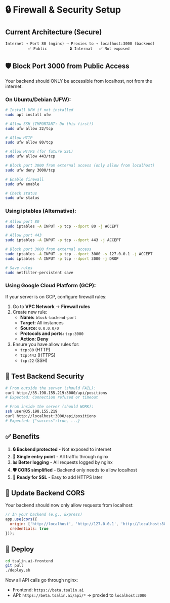 # 🔒 Firewall & Security Setup

## Current Architecture (Secure)

```
Internet → Port 80 (nginx) → Proxies to → localhost:3000 (backend)
          ✅ Public          🔒 Internal   ✅ Not exposed
```

## 🛡️ Block Port 3000 from Public Access

Your backend should ONLY be accessible from localhost, not from the internet.

### On Ubuntu/Debian (UFW):

```bash
# Install UFW if not installed
sudo apt install ufw

# Allow SSH (IMPORTANT: Do this first!)
sudo ufw allow 22/tcp

# Allow HTTP
sudo ufw allow 80/tcp

# Allow HTTPS (for future SSL)
sudo ufw allow 443/tcp

# Block port 3000 from external access (only allow from localhost)
sudo ufw deny 3000/tcp

# Enable firewall
sudo ufw enable

# Check status
sudo ufw status
```

### Using iptables (Alternative):

```bash
# Allow port 80
sudo iptables -A INPUT -p tcp --dport 80 -j ACCEPT

# Allow port 443
sudo iptables -A INPUT -p tcp --dport 443 -j ACCEPT

# Block port 3000 from external access
sudo iptables -A INPUT -p tcp --dport 3000 -s 127.0.0.1 -j ACCEPT
sudo iptables -A INPUT -p tcp --dport 3000 -j DROP

# Save rules
sudo netfilter-persistent save
```

### Using Google Cloud Platform (GCP):

If your server is on GCP, configure firewall rules:

1. Go to **VPC Network** → **Firewall rules**
2. Create new rule:
   - **Name:** `block-backend-port`
   - **Target:** All instances
   - **Source:** `0.0.0.0/0`
   - **Protocols and ports:** `tcp:3000`
   - **Action:** **Deny**
3. Ensure you have allow rules for:
   - `tcp:80` (HTTP)
   - `tcp:443` (HTTPS)
   - `tcp:22` (SSH)

## 🧪 Test Backend Security

```bash
# From outside the server (should FAIL):
curl http://35.198.155.219:3000/api/positions
# Expected: Connection refused or timeout

# From inside the server (should WORK):
ssh user@35.198.155.219
curl http://localhost:3000/api/positions
# Expected: {"success":true, ...}
```

## ✅ Benefits

1. **🔒 Backend protected** - Not exposed to internet
2. **🚀 Single entry point** - All traffic through nginx
3. **📊 Better logging** - All requests logged by nginx
4. **🛡️ CORS simplified** - Backend only needs to allow localhost
5. **🔐 Ready for SSL** - Easy to add HTTPS later

## 📝 Update Backend CORS

Your backend should now only allow requests from localhost:

```javascript
// In your backend (e.g., Express)
app.use(cors({
  origin: ['http://localhost', 'http://127.0.0.1', 'http://localhost:80'],
  credentials: true
}));
```

## 🚀 Deploy

```bash
cd tsalin.ai-frontend
git pull
./deploy.sh
```

Now all API calls go through nginx:
- Frontend: `https://beta.tsalin.ai`
- API: `https://beta.tsalin.ai/api/*` → proxied to `localhost:3000`

